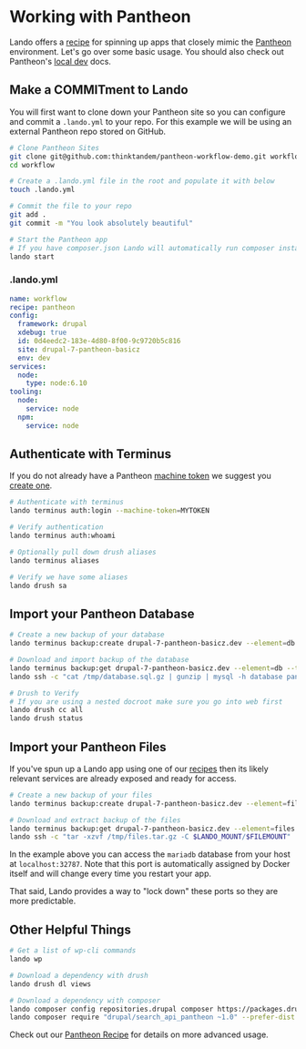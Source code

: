Working with Pantheon
=====================

Lando offers a [recipe](./../recipes/pantheon.md) for spinning up apps that closely mimic the [Pantheon](http://pantheon.io) environment. Let's go over some basic usage. You should also check out Pantheon's [local dev](https://pantheon.io/docs/local-development/) docs.

Make a COMMITment to Lando
--------------------------

You will first want to clone down your Pantheon site so you can configure and commit a `.lando.yml` to your repo. For this example we will be using an external Pantheon repo stored on GitHub.

```bash
# Clone Pantheon Sites
git clone git@github.com:thinktandem/pantheon-workflow-demo.git workflow
cd workflow

# Create a .lando.yml file in the root and populate it with below
touch .lando.yml

# Commit the file to your repo
git add .
git commit -m "You look absolutely beautiful"

# Start the Pantheon app
# If you have composer.json Lando will automatically run composer install
lando start
```

### .lando.yml

```yml
name: workflow
recipe: pantheon
config:
  framework: drupal
  xdebug: true
  id: 0d4eedc2-183e-4d80-8f00-9c9720b5c816
  site: drupal-7-pantheon-basicz
  env: dev
services:
  node:
    type: node:6.10
tooling:
  node:
    service: node
  npm:
    service: node
```

Authenticate with Terminus
--------------------------

If you do not already have a Pantheon [machine token](https://pantheon.io/docs/machine-tokens/) we suggest you [create one](https://pantheon.io/docs/machine-tokens/).

```bash
# Authenticate with terminus
lando terminus auth:login --machine-token=MYTOKEN

# Verify authentication
lando terminus auth:whoami

# Optionally pull down drush aliases
lando terminus aliases

# Verify we have some aliases
lando drush sa
```

Import your Pantheon Database
-----------------------------

```bash
# Create a new backup of your database
lando terminus backup:create drupal-7-pantheon-basicz.dev --element=db

# Download and import backup of the database
lando terminus backup:get drupal-7-pantheon-basicz.dev --element=db --to=/tmp/database.sql.gz
lando ssh -c "cat /tmp/database.sql.gz | gunzip | mysql -h database pantheon"

# Drush to Verify
# If you are using a nested docroot make sure you go into web first
lando drush cc all
lando drush status
```

Import your Pantheon Files
--------------------------

If you've spun up a Lando app using one of our [recipes](./../config/recipes.md) then its likely relevant services are already exposed and ready for access.

```bash
# Create a new backup of your files
lando terminus backup:create drupal-7-pantheon-basicz.dev --element=files

# Download and extract backup of the files
lando terminus backup:get drupal-7-pantheon-basicz.dev --element=files --to=/tmp/files.tar.gz
lando ssh -c "tar -xzvf /tmp/files.tar.gz -C $LANDO_MOUNT/$FILEMOUNT"
```

In the example above you can access the `mariadb` database from your host at `localhost:32787`. Note that this port is automatically assigned by Docker itself and will change every time you restart your app.

That said, Lando provides a way to "lock down" these ports so they are more predictable.

Other Helpful Things
--------------------

```bash
# Get a list of wp-cli commands
lando wp

# Download a dependency with drush
lando drush dl views

# Download a dependency with composer
lando composer config repositories.drupal composer https://packages.drupal.org/8
lando composer require "drupal/search_api_pantheon ~1.0" --prefer-dist
```

Check out our [Pantheon Recipe](./../recipes/pantheon.md) for details on more advanced usage.
